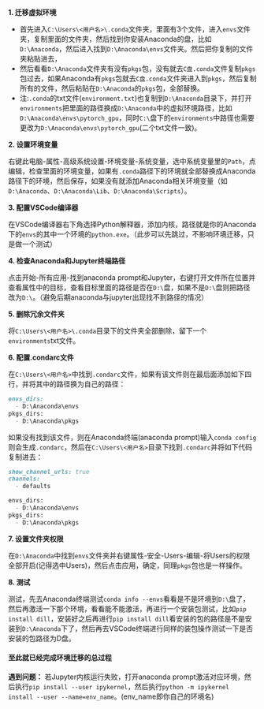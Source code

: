 **1. 迁移虚拟环境**

 - 首先进入`C:\Users\<用户名>\.conda`文件夹，里面有3个文件，进入`envs`文件夹，复制里面的文件夹，然后找到你安装Anaconda的盘，比如`D:\Anaconda`，然后进入找到`D:\Anaconda\envs`文件夹。然后把你复制的文件夹粘贴进去，
 - 然后看看`D:\Anaconda`文件夹有没有`pkgs`包，没有就去`C盘.conda`文件复制`pkgs`包过去，如果Anaconda有`pkgs`包就去`C盘.conda`文件夹进入到`pkgs`，然后复制所有的文件，然后粘贴在`D:\Anaconda`的`pkgs`包，全部替换。
 - 注:`.conda`的txt文件(`environment.txt`)也复制到`D:\Anaconda`目录下，并打开`environments`把里面的路径换成`D:\Anaconda`中的虚拟环境路径，比如`D:\Anaconda\envs\pytorch_gpu`，同时`C:\`盘下的`environments`中路径也需要更改为`D:\Anaconda\envs\pytorch_gpu`(二个txt文件一致)。

**2. 设置环境变量**

右键此电脑-属性-高级系统设置-环境变量-系统变量，选中系统变量里的`Path`，点编辑，检查里面的环境变量，如果有`.conda`路径下的环境就全部替换成Anaconda路径下的环境，然后保存，如果没有就添加Anaconda相关环境变量（如`D:\Anaconda`、`D:\Anaconda\Lib`、`D:\Anaconda\Scripts`）。

**3. 配置VSCode编译器**

在VSCode编译器右下角选择Python解释器，添加内核，路径就是你的Anaconda下的`envs`的其中一个环境的`python.exe`。（此步可以先跳过，不影响环境迁移，只是做一个测试）

**4. 检查Anaconda和Jupyter终端路径**

点击开始-所有应用-找到anaconda prompt和Jupyter，右键打开文件所在位置并查看属性中的目标，查看目标里面的路径是否在`D:\`盘，如果不是`D:\`盘则把路径改为`D:\`。（避免后期anaconda与jupyter出现找不到路径的情况）

**5. 删除冗余文件夹**

将`C:\Users\<用户名>\.conda`目录下的文件夹全部删除，留下一个`environments`txt文件。

**6. 配置.condarc文件**

在`C:\Users\<用户名>`中找到`.condarc`文件，如果有该文件则在最后面添加如下四行，并将其中的路径换为自己的路径：

```markdown
envs_dirs:
  - D:\Anaconda\envs
pkgs_dirs:
  - D:\Anaconda\pkgs
```

如果没有找到该文件，则在Anaconda终端(anaconda prompt)输入`conda config`则会生成`.condarc`，然后在`C:\Users\<用户名>`目录下找到`.condarc`并将如下代码复制进去：

```markdown
show_channel_urls: true
channels:
  - defaults

envs_dirs:
  - D:\Anaconda\envs
pkgs_dirs:
  - D:\Anaconda\pkgs
```

**7. 设置文件夹权限**

在`D:\Anaconda`中找到`envs`文件夹并右键属性-安全-Users-编辑-将Users的权限全部开启(记得选中Users)，然后点击应用，确定，同理`pkgs`包也是一样操作。

**8. 测试**

测试，先去Anaconda终端测试`conda info --envs`看看是不是环境到`D:\`盘了，然后再激活一下那个环境，看看能不能激活，再进行一个安装包测试，比如`pip install dill`，安装好之后再进行`pip install dill`看安装的包的路径是不是安装到`D:\Anaconda`下了，然后再去VSCode终端进行同样的装包操作测试一下是否安装的包路径为D盘。

#### 至此就已经完成环境迁移的总过程

**遇到问题：**
若Jupyter内核运行失败，打开anaconda prompt激活对应环境，然后执行`pip install --user ipykernel`，然后执行`python -m ipykernel install --user --name=env_name`。(env_name即你自己的环境名)
